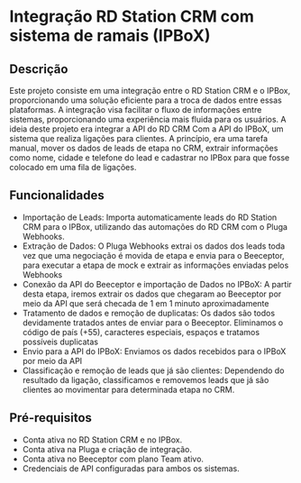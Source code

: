 # Integração RD Station CRM com sistema de ramais (IPBoX)

## Descrição
Este projeto consiste em uma integração entre o RD Station CRM e o IPBox, proporcionando uma solução eficiente para a troca de dados entre essas plataformas. A integração visa facilitar o fluxo de informações entre sistemas, proporcionando uma experiência mais fluida para os usuários.
A ideia deste projeto era integrar a API do RD CRM Com a API do IPBoX, um sistema que realiza ligações para clientes. A princípio, era uma tarefa manual, mover os dados de leads de etapa no CRM, extrair informações como nome, cidade e telefone do lead e cadastrar no IPBox para que fosse colocado em uma fila de ligações.

## Funcionalidades
- Importação de Leads: Importa automaticamente leads do RD Station CRM para o IPBox, utilizando das automações do RD CRM com o Pluga Webhooks.
- Extração de Dados: O Pluga Webhooks extrai os dados dos leads toda vez que uma negociação é movida de etapa e envia para o Beeceptor, para executar a etapa de mock e extrair as informações enviadas pelos Webhooks
- Conexão da API do Beeceptor e importação de Dados no IPBoX: A partir desta etapa, iremos extrair os dados que chegaram ao Beeceptor por meio da API que será checada de 1 em 1 minuto aproximadamente
- Tratamento de dados e remoção de duplicatas: Os dados são todos devidamente tratados antes de enviar para o Beeceptor. Eliminamos o código de país (+55), caracteres especiais, espaços e tratamos possíveis duplicatas
- Envio para a API do IPBoX: Enviamos os dados recebidos para o IPBoX por meio da API
- Classificação e remoção de leads que já são clientes: Dependendo do resultado da ligação, classificamos e removemos leads que já são clientes ao movimentar para determinada etapa no CRM.

## Pré-requisitos
- Conta ativa no RD Station CRM e no IPBox.
- Conta ativa na Pluga e criação de integração.
- Conta ativa no Beeceptor com plano Team ativo.
- Credenciais de API configuradas para ambos os sistemas.

